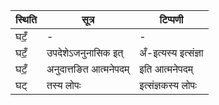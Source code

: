 | स्थिति | सूत्र | टिप्पणी |
| ----- | ------- | ------ |
| घटँ॒ | - | - |
| घटँ॒ | उपदेशेऽजनुनासिक इत् | अँ-इत्यस्य इत्संज्ञा |
| घटँ॒ | अनुदात्तङित आत्मनेपदम् | इति आत्मनेपदम् |
| घट् | तस्य लोपः | इत्संज्ञकस्य लोपः |
